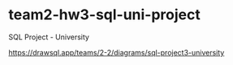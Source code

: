# team2-hw3-sql-uni-project
SQL Project - University


https://drawsql.app/teams/2-2/diagrams/sql-project3-university
